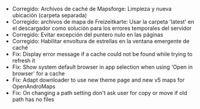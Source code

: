 - Corregido: Archivos de caché de Mapsforge: Limpieza y nueva ubicación (carpeta separada)
- Corregido: archivos de mapa de Freizeitkarte: Usar la carpeta 'latest' en el descargador como solución para los errores temporales del servidor
- Corregido: Evitar excepción del puntero nulo en las páginas
- Corregido: Habilitar envoltura de estrellas en la ventana emergente de caché
- Fix: Display error message if a cache could not be found while trying to refresh it
- Fix: Show system default browser in app selection when using 'Open in browser' for a cache
- Fix: Adapt downloader to use new theme page and new v5 maps for OpenAndroMaps
- Fix: On changing a path setting don't ask user for copy or move if old path has no files
